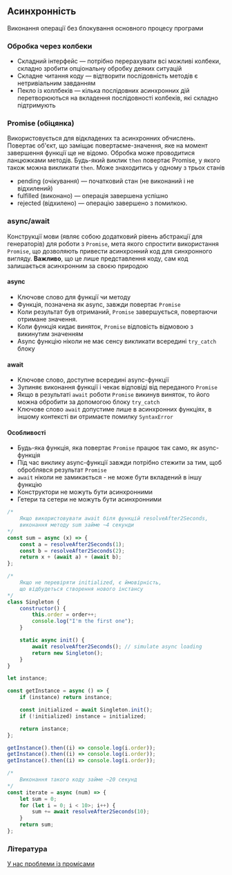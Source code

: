 ## Асинхронність

Виконання операції без блокування основного процесу програми

### Обробка через колбеки

-   Складний інтерфейс — потрібно перерахувати всі можливі колбеки, складно зробити опціональну обробку деяких ситуацій
-   Складне читання коду — відтворити послідовність методів є нетривіальним завданням
-   Пекло із коллбеків — кілька послідовних асинхронних дій перетворюються на вкладення послідовності колбеків, які складно підтримують

### Promise (обіцянка)

Використовується для відкладених та асинхронних обчислень. Повертає об'єкт, що заміщає повертаєме-значення, яке на момент завершення функції ще не відомо. Обробка може проводитися ланцюжками методів. Будь-який виклик `then` повертає Promise, у якого також можна викликати `then`. Може знаходитись у одному з трьох станів

-   pending (очікування) — початковий стан (не виконаний і не відхилений)
-   fulfilled (виконано) — операція завершена успішно
-   rejected (відхилено) — операцію завершено з помилкою.

### async/await

Конструкції мови (являє собою додатковий рівень абстракції для генераторів) для роботи з `Promise`, мета якого спростити використання `Promise`, що дозволяють привести асинхронний код для синхронного вигляду. **Важливо**, що це лише представлення коду, сам код залишається асинхронним за своєю природою

#### async

-   Ключове слово для функції чи методу
-   Функція, позначена як async, завжди повертає `Promise`
-   Коли результат був отриманий, `Promise` завершується, повертаючи отримане значення.
-   Коли функція кидає виняток, `Promise` відповість відмовою з викинутим значенням
-   Async функцію ніколи не має сенсу викликати всередині `try_catch` блоку

#### await

-   Ключове слово, доступне всередині async-функції
-   Зупиняє виконання функції і чекає відповіді від переданого `Promise`
-   Якщо в результаті `await` роботи `Promise` викинув виняток, то його можна обробити за допомогою блоку `try_catch`
-   Ключове слово `await` допустиме лише в асинхронних функціях, в іншому контексті ви отримаєте помилку `SyntaxError`

#### Особливості

-   Будь-яка функція, яка повертає `Promise` працює так само, як async-функція
-   Під час виклику async-функції завжди потрібно стежити за тим, щоб оброблявся результат `Promise`
-   `await` ніколи не замикається - не може бути вкладений в іншу функцію
-   Конструктори не можуть бути асинхронними
-   Гетери та сетери не можуть бути асинхронними

```js
/*
    Якщо використовувати await біля функцій resolveAfter2Seconds,
    виконання методу sum займе ~4 секунди
*/
const sum = async (x) => {
    const a = resolveAfter2Seconds(1);
    const b = resolveAfter2Seconds(2);
    return x + (await a) + (await b);
};
```

```js
/*
    Якщо не перевіряти initialized, є ймовірність,
    що відбудеться створення нового інстансу
*/
class Singleton {
    constructor() {
        this.order = order++;
        console.log("I'm the first one");
    }

    static async init() {
        await resolveAfter2Seconds(); // simulate async loading
        return new Singleton();
    }
}

let instance;

const getInstance = async () => {
    if (instance) return instance;

    const initialized = await Singleton.init();
    if (!initialized) instance = initialized;

    return instance;
};

getInstance().then((i) => console.log(i.order));
getInstance().then((i) => console.log(i.order));
getInstance().then((i) => console.log(i.order));
```

```js
/*
    Виконання такого коду займе ~20 секунд
*/
const iterate = async (num) => {
    let sum = 0;
    for (let i = 0; i < 10>; i++) {
        sum += await resolveAfter2Seconds(10);
    }
    return sum;
};
```

### Література

<a href="https://habr.com/ru/company/mailru/blog/269465">У нас проблеми із промісами</a>
